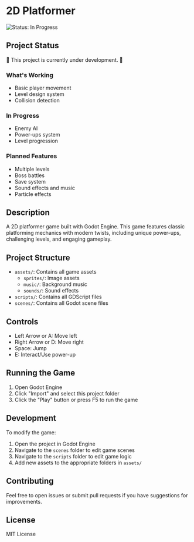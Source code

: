 # 2D Platformer

![Status: In Progress](https://img.shields.io/badge/Status-In%20Progress-yellow)

## Project Status
🚧 This project is currently under development. 🚧

### What's Working
- Basic player movement
- Level design system
- Collision detection

### In Progress
- Enemy AI
- Power-ups system
- Level progression

### Planned Features
- Multiple levels
- Boss battles
- Save system
- Sound effects and music
- Particle effects

## Description
A 2D platformer game built with Godot Engine. This game features classic platforming mechanics with modern twists, including unique power-ups, challenging levels, and engaging gameplay.

## Project Structure

- `assets/`: Contains all game assets
  - `sprites/`: Image assets
  - `music/`: Background music
  - `sounds/`: Sound effects
- `scripts/`: Contains all GDScript files
- `scenes/`: Contains all Godot scene files

## Controls

- Left Arrow or A: Move left
- Right Arrow or D: Move right
- Space: Jump
- E: Interact/Use power-up

## Running the Game

1. Open Godot Engine
2. Click "Import" and select this project folder
3. Click the "Play" button or press F5 to run the game

## Development

To modify the game:
1. Open the project in Godot Engine
2. Navigate to the `scenes` folder to edit game scenes
3. Navigate to the `scripts` folder to edit game logic
4. Add new assets to the appropriate folders in `assets/`

## Contributing
Feel free to open issues or submit pull requests if you have suggestions for improvements.

## License
MIT License 